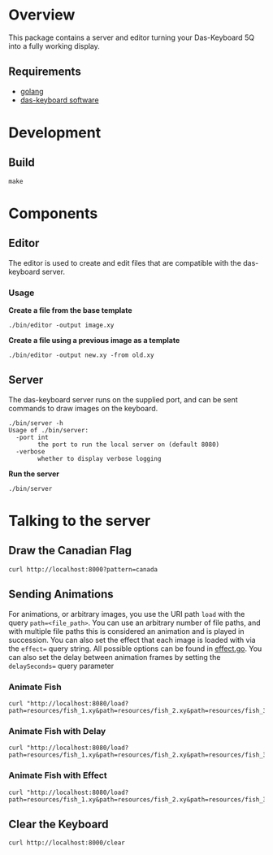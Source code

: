 # Overview
This package contains a server and editor turning your Das-Keyboard 5Q into a fully working display.

## Requirements
* [golang](https://golang.org/doc/install)
* [das-keyboard software](https://www.daskeyboard.io/get-started/software/)

# Development

## Build

```
make
```

# Components

## Editor
The editor is used to create and edit files that are compatible with the das-keyboard server.

### Usage

**Create a file from the base template** 
```
./bin/editor -output image.xy
```

**Create a file using a previous image as a template** 
```
./bin/editor -output new.xy -from old.xy
```

## Server
The das-keyboard server runs on the supplied port, and can be sent commands to draw images on the keyboard.

```
./bin/server -h
Usage of ./bin/server:
  -port int
        the port to run the local server on (default 8080)
  -verbose
        whether to display verbose logging
```

**Run the server**
```
./bin/server
```

# Talking to the server
## Draw the Canadian Flag
```
curl http://localhost:8000?pattern=canada
```

## Sending Animations
For animations, or arbitrary images, you use the URI path `load` with the query `path=<file_path>`. You can use an arbitrary number of file paths, and with multiple file paths this is considered an animation and is played in succession. You can also set the effect that each image is loaded with via the `effect=` query string. All possible options can be found in [effect.go](src/keyboard/effects.go). You can also set the delay between animation frames by setting the `delaySeconds=` query parameter

### Animate Fish
```
curl "http://localhost:8080/load?path=resources/fish_1.xy&path=resources/fish_2.xy&path=resources/fish_3.xy&path=resources/fish_4.xy&path=resources/fish_5.xy&path=resources/fish_6.xy&path=resources/fish_7.xy&path=resources/fish_8.xy&path=resources/fish_9.xy"
```

### Animate Fish with Delay
```
curl "http://localhost:8080/load?path=resources/fish_1.xy&path=resources/fish_2.xy&path=resources/fish_3.xy&path=resources/fish_4.xy&path=resources/fish_5.xy&path=resources/fish_6.xy&path=resources/fish_7.xy&path=resources/fish_8.xy&path=resources/fish_9.xy&delaySeconds=3"
```

### Animate Fish with Effect
```
curl "http://localhost:8080/load?path=resources/fish_1.xy&path=resources/fish_2.xy&path=resources/fish_3.xy&path=resources/fish_4.xy&path=resources/fish_5.xy&path=resources/fish_6.xy&path=resources/fish_7.xy&path=resources/fish_8.xy&path=resources/fish_9.xy&effect=breathe"
```

## Clear the Keyboard
```
curl http://localhost:8000/clear
```